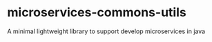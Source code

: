 # microservices-commons-utils
A minimal lightweight library to support develop microservices in java
